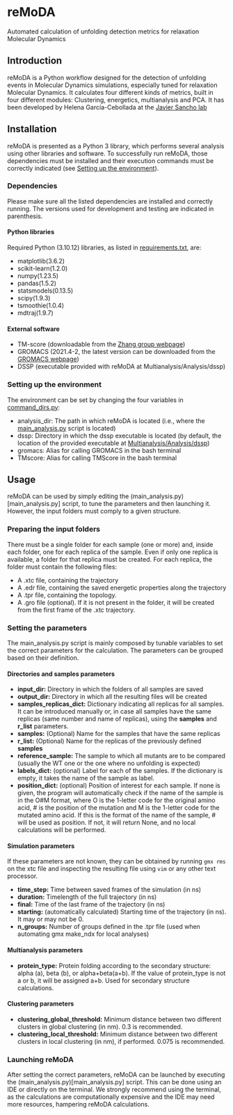 # reMoDA
Automated calculation of unfolding detection metrics for relaxation Molecular Dynamics

## Introduction
reMoDA is a Python workflow designed for the detection of unfolding events in Molecular Dynamics simulations, especially tuned for relaxation Molecular Dynamics. It calculates four different kinds of metrics, built in four different modules: Clustering, energetics, multianalysis and PCA. It has been developed by Helena García-Cebollada at the [Javier Sancho lab](https://javiersancholab.bifi.es/)

## Installation
reMoDA is presented as a Python 3 library, which performs several analysis using other libraries and software. To successfully run reMoDA, those dependencies must be installed and their execution commands must be correctly indicated (see [Setting up the environment](#setting-up-the-environment)).
### Dependencies
Please make sure all the listed dependencies are installed and correctly running. The versions used for development and testing are indicated in parenthesis.
#### Python libraries
Required Python (3.10.12) libraries, as listed in [requirements.txt](requirements.txt), are:
* matplotlib(3.6.2)
* scikit-learn(1.2.0)
* numpy(1.23.5)
* pandas(1.5.2)
* statsmodels(0.13.5)
* scipy(1.9.3)
* tsmoothie(1.0.4)
* mdtraj(1.9.7)
#### External software
* TM-score (downloadable from the [Zhang group webpage](https://zhanggroup.org/TM-score/))
* GROMACS (2021.4-2, the latest version can be downloaded from the [GROMACS webpage](https://manual.gromacs.org/current/download.html))
* DSSP (executable provided with reMoDA at Multianalysis/Analysis/dssp)
### Setting up the environment
The environment can be set by changing the four variables in [command_dirs.py](command_dirs.py):
* analysis_dir: The path in which reMoDA is located (i.e., where the [main_analysis.py](main_analysis.py) script is located)
* dssp: Directory in which the dssp executable is located (by default, the location of the provided executable at [Multianalysis/Analysis/dssp](Multianalysis/Analysis/dssp))
* gromacs: Alias for calling GROMACS in the bash terminal
* TMscore: Alias for calling TMScore in the bash terminal

## Usage
reMoDA can be used by simply editing the (main_analysis.py)[main_analysis.py] script, to tune the parameters and then launching it. However, the input folders must comply to a given structure.
### Preparing the input folders
There must be a single folder for each sample (one or more) and, inside each folder, one for each replica of the sample. Even if only one replica is available, a folder for that replica must be created. For each replica, the folder must contain the following files:
* A .xtc file, containing the trajectory
* A .edr file, containing the saved energetic properties along the trajectory
* A .tpr file, containing the topology.
* A .gro file (optional). If it is not present in the folder, it will be created from the first frame of the .xtc trajectory.
### Setting the parameters
The main_analysis.py script is mainly composed by tunable variables to set the correct parameters for the calculation. The parameters can be grouped based on their definition.
#### Directories and samples parameters
* **input_dir:** Directory in which the folders of all samples are saved
* **output_dir:** Directory in which all the resulting files will be created
* **samples_replicas_dict:** Dictionary indicating all replicas for all samples. It can be introduced manually or, in case all samples have the same replicas (same number and name of replicas), using the **samples** and **r_list** parameters.
* **samples:** (Optional) Name for the samples that have the same replicas
* **r_list:** (Optional) Name for the replicas of the previously defined **samples**
* **reference_sample:** The sample to which all mutants are to be compared (usually the WT one or the one where no unfolding is expected)
* **labels_dict:** (optional) Label for each of the samples. If the dictionary is empty, it takes the name of the sample as label.
* **position_dict:** (optional) Position of interest for each sample. If none is given, the program will automatically check if the name of the sample is in the O#M format, where O is the 1-letter code for the original amino acid, # is the position of the mutation and M is the 1-letter code for the mutated amino acid. If this is the format of the name of the sample, # will be used as position. If not, it will return None, and no local calculations will be performed.
#### Simulation parameters
If these parameters are not known, they can be obtained by running `gmx rms` on the xtc file and inspecting the resulting file using `vim` or any other text processor.
* **time_step:** Time between saved frames of the simulation (in ns)
* **duration:** Timelength of the full trajectory (in ns)
* **final:** Time of the last frame of the trajectory (in ns)
* **starting:** (automatically calculated) Starting time of the trajectory (in ns). It may or may not be 0.
* **n_groups:** Number of groups defined in the .tpr file (used when automating gmx make_ndx for local analyses)
#### Multianalysis parameters
* **protein_type:** Protein folding according to the secondary structure: alpha (a), beta (b), or alpha+beta(a+b). If the value of protein_type is not a or b, it will be assigned a+b. Used for secondary structure calculations.
#### Clustering parameters
* **clustering_global_threshold:** Minimum distance between two different clusters in global clustering (in nm). 0.3 is recommended.
* **clustering_local_threshold:** Minimum distance between two different clusters in local clustering (in nm), if performed. 0.075 is recommended.
### Launching reMoDA
After setting the correct parameters, reMoDA can be launched by executing the (main_analysis.py)[main_analysis.py] script. This can be done using an IDE or directly on the terminal. We strongly recommend using the terminal, as the calculations are computationally expensive and the IDE may need more resources, hampering reMoDA calculations.

